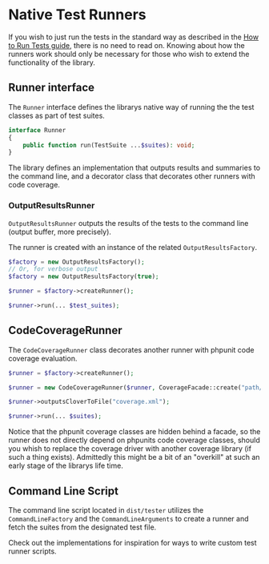 Native Test Runners
===================

If you wish to just run the tests in the standard way as described in the 
[How to Run Tests guide](how-to-run-tests.md), there is no need to read on. Knowing about how
 the runners work should only be necessary for those who wish to extend
the functionality of the library.

## Runner interface
The `Runner` interface defines the librarys native way of running 
the the test classes as part of test suites.

```php
interface Runner
{
    public function run(TestSuite ...$suites): void;
}
```

The library defines an implementation that outputs results and summaries
to the command line, and a decorator class that decorates other runners
with code coverage.

### OutputResultsRunner

`OutputResultsRunner` outputs the results of the tests to the 
command line (output buffer, more precisely).

The runner is created with an instance of the related `OutputResultsFactory`.

```php
$factory = new OutputResultsFactory();
// Or, for verbose output
$factory = new OutputResultsFactory(true);

$runner = $factory->createRunner();

$runner->run(... $test_suites);
```

## CodeCoverageRunner
The `CodeCoverageRunner` class decorates another runner with phpunit code coverage evaluation.

```php
$runner = $factory->createRunner();

$runner = new CodeCoverageRunner($runner, CoverageFacade::create("path/to/cover"));

$runner->outputsCloverToFile("coverage.xml");

$runner->run(... $suites);
```

Notice that the phpunit coverage classes are hidden behind a facade, so the runner does not
directly depend on phpunits code coverage classes, should you whish to replace the coverage
driver with another coverage library (if such a thing exists). 
Admittedly this might be a bit of an "overkill" at such an early stage of the librarys life time.

## Command Line Script
The command line script located in `dist/tester` utilizes the `CommandLineFactory`
and the `CommandLineArguments` to create a runner and fetch the suites from the
designated test file.

Check out the implementations for inspiration for ways to write custom test runner
scripts.
